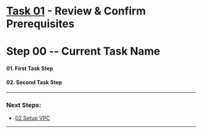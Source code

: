 # [Task 01](./) - Review & Confirm Prerequisites
# Step 00 -- Current Task Name
#### 01\. First Task Step
#### 02\. Second Task Step
---------------------------------------------------------------------------------
### Next Steps:
  + [02 Setup VPC]
--------------------------------------------------------------------------------
[02 Setup VPC]:../manual/01_SetupVPC.md

